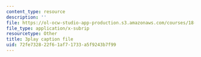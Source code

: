 ```yaml
---
content_type: resource
description: ''
file: https://ol-ocw-studio-app-production.s3.amazonaws.com/courses/18-01sc-single-variable-calculus-fall-2010/72fe732822f61af71733a5f9243b7f99_QKXAd2PhZGY.srt
file_type: application/x-subrip
resourcetype: Other
title: 3play caption file
uid: 72fe7328-22f6-1af7-1733-a5f9243b7f99
---
```

